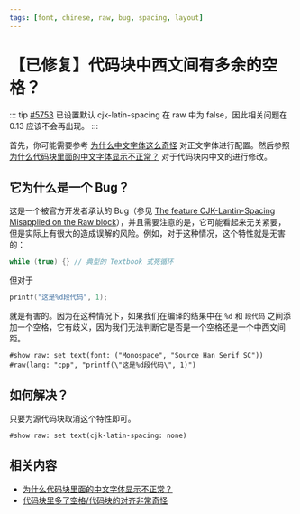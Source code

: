 ```yaml
---
tags: [font, chinese, raw, bug, spacing, layout]
---
```


# 【已修复】代码块中西文间有多余的空格？

::: tip
[\#5753](https://github.com/typst/typst/pull/5753) 已设置默认 cjk-latin-spacing 在 raw 中为 false，因此相关问题在 0.13 应该不会再出现。
:::

首先，你可能需要参考 [为什么中文字体这么奇怪](./strange-fonts.md) 对正文字体进行配置。然后参照 [为什么代码块里面的中文字体显示不正常？](./chinese-in-raw.md) 对于代码块内中文的进行修改。

## 它为什么是一个 Bug？

这是一个被官方开发者承认的 Bug（参见 [The feature CJK-Lantin-Spacing Misapplied on the Raw block](https://github.com/typst/typst/issues/5760)），并且需要注意的是，它可能看起来无关紧要，但是实际上有很大的造成误解的风险。例如，对于这种情况，这个特性就是无害的：

```cpp
while (true) {} // 典型的 Textbook 式死循环
```

但对于

```cpp
printf("这是%d段代码", 1);
```

就是有害的。因为在这种情况下，如果我们在编译的结果中在 `%d` 和 `段代码` 之间添加一个空格，它有歧义，因为我们无法判断它是否是一个空格还是一个中西文间距。

```typst
#show raw: set text(font: ("Monospace", "Source Han Serif SC"))
#raw(lang: "cpp", "printf(\"这是%d段代码\", 1)")
```

## 如何解决？

只要为源代码块取消这个特性即可。

```typst no-render
#show raw: set text(cjk-latin-spacing: none)
```

## 相关内容

- [为什么代码块里面的中文字体显示不正常？](./chinese-in-raw.md)
- [代码块里多了空格/代码块的对齐非常奇怪](./code-block-justify.md)